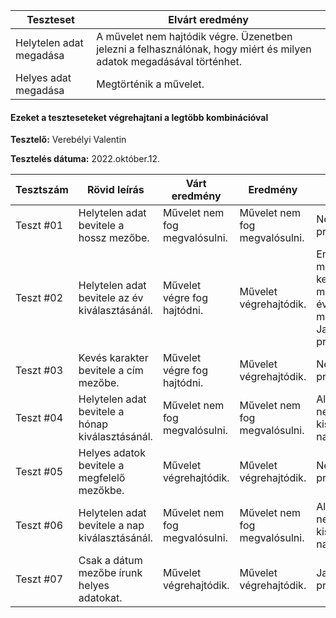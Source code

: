 ﻿ | Teszteset               | Elvárt eredmény                                                                                                     | 
 |-------------------------|---------------------------------------------------------------------------------------------------------------------| 
 | Helytelen adat megadása | A művelet nem hajtódik végre. Üzenetben jelezni a felhasználónak, hogy miért és milyen adatok megadásával történhet.|
 | Helyes adat megadása    | Megtörténik a művelet.                                                                                              | 
 

#### Ezeket a teszteseteket végrehajtani a legtöbb kombinációval

**Tesztelő:** Verebélyi Valentin

**Tesztelés dátuma:** 2022.október.12.

| Tesztszám | Rövid leírás                     | Várt eredmény                                                                   | Eredmény                                                                       | Megjegyzés                |
|-----------|----------------------------------|---------------------------------------------------------------------------------|--------------------------------------------------------------------------------|---------------------------|
| Teszt #01 | Helytelen adat bevitele a hossz mezőbe. | Művelet nem fog megvalósulni.  | Művelet nem fog megvalósulni. | Nem találtam problémát.   |
| Teszt #02 | Helytelen adat bevitele az év kiválasztásánál. | Művelet végre fog hajtódni.      | Művelet végrehajtódik.                                                         | Ennek a műveletnek nem kellene működnie, mivel bármilyen évszámot meglehet adni. Javítani kell a problémát.|
| Teszt #03 | Kevés karakter bevitele a cím mezőbe. | Művelet végre fog hajtódni. | Művelet végrehajtódik. | Nem találtam problémát. |
| Teszt #04 | Helytelen adat bevitele a hónap kiválasztásánál. |Művelet nem fog megvalósulni. | Művelet nem fog megvalósulni.| Alapértelmezetten nem lehet 1-nél kisebb és 12-nél nagyobb. |
| Teszt #05 | Helyes adatok bevitele a megfelelő mezőkbe. | Művelet végrehajtódik. | Művelet végrehajtódik. | Nem találtam problémát. |
| Teszt #06 | Helytelen adat bevitele a nap kiválasztásánál. | Művelet nem fog megvalósulni. | Művelet nem fog megvalósulni. | Alapértelmezetten nem lehet 1-nél kisebb és 31-nél nagyobb. |
| Teszt #07 | Csak a dátum mezőbe írunk helyes adatokat.| Művelet végrehajtódik. | Művelet végrehajtódik. | Javítani kell a problémát. |
